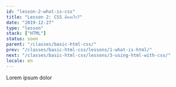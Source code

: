 ```yaml
---
id: "lesson-2-what-is-css"
title: "Lesson 2: CSS คืออะไร?"
date: "2019-12-27"
type: "lesson"
stack: ["HTML"]
status: soon
parent: "/classes/basic-html-css/"
prev: "/classes/basic-html-css/lessons/1-what-is-html/"
next: "/classes/basic-html-css/lessons/3-using-html-with-css/"
locale: en
---
```


Lorem ipsum dolor